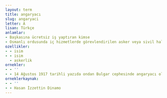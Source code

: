 ```yaml
---
layout: term
title: angaryacı
slug: angaryaci
letter: A
lisan: Türkçe
anlamlar:
- Başkasına ücretsiz iş yaptıran kimse
- Osmanlı ordusunda iç hizmetlerde görevlendirilen asker veya sivil halk
ozellikler:
- - isim
- - isim
  - askerlik
ornekler:
- - ''
- - 14 Ağustos 1917 tarihli yazıda ondan Bulgar cephesinde angaryacı olarak çalıştırılmak üzere yüzer kişilik kafilelerle sekiz bin asker isteniyordu.
orneklerkaynak:
- - ''
- - Hasan İzzettin Dinamo
---
```

